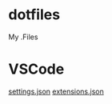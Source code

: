 # dotfiles
My .Files

# VSCode
[settings.json](/vscode/settings.json)
[extensions.json](/vscode/extensions.json)
